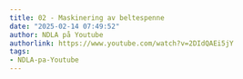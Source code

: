 ```yaml
---
title: 02 - Maskinering av beltespenne
date: "2025-02-14 07:49:52"
author: NDLA på Youtube
authorlink: https://www.youtube.com/watch?v=2DIdQAEi5jY
tags:
- NDLA-pa-Youtube
---
```

